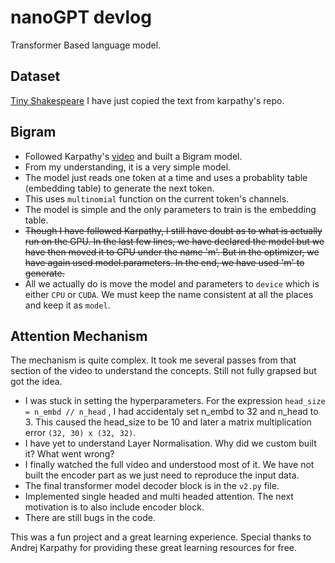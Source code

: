 # nanoGPT devlog
Transformer Based language model.

## Dataset
[Tiny Shakespeare](https://github.com/karpathy/char-rnn/blob/master/data/tinyshakespeare/input.txt)
I have just copied the text from karpathy's repo.


## Bigram
- Followed Karpathy's [video](https://youtu.be/kCc8FmEb1nY?si=No-Zb7dChfY3F2OZ) and built a Bigram model.
- From my understanding, it is a very simple model. 
- The model just reads one token at a time and uses a probablity table (embedding table) to generate the next token.
- This uses `multinomial` function on the current token's channels.
- The model is simple and the only parameters to train is the embedding table.
- ~~Though I have followed Karpathy, I still have doubt as to what is actually run on the GPU. In the last few lines, we have declared the model but we have then moved it to GPU under the name 'm'. But in the optimizer, we have again used model.parameters. In the end, we have used 'm' to generate.~~ 
- All we actually do is move the model and parameters to `device` which is either `CPU` or `CUDA`. We must keep the name consistent at all the places and keep it as `model`.


## Attention Mechanism
The mechanism is quite complex. It took me several passes from that section of the video to understand the concepts. Still not fully grapsed but got the idea.
- I was stuck in setting the hyperparameters. For the expression `head_size = n_embd // n_head` , I had accidentaly set n_embd to 32 and n_head to 3. This caused the head_size to be 10 and later a matrix multiplication error `(32, 30) x (32, 32)`.
- I have yet to understand Layer Normalisation. Why did we custom built it? What went wrong?
- I finally watched the full video and understood most of it. We have not built the encoder part as we just need to reproduce the input data.
- The final transformer model decoder block is in the `v2.py` file.
- Implemented single headed and multi headed attention. The next motivation is to also include encoder block.
- There are still bugs in the code.

This was a fun project and a great learning experience. Special thanks to Andrej Karpathy for providing these great learning resources for free.
